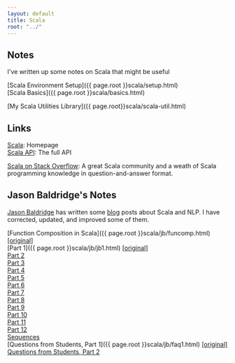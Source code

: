 ```yaml
---
layout: default
title: Scala
root: "../"
---
```


## Notes

I've written up some notes on Scala that might be useful

[Scala Environment Setup]({{ page.root }}scala/setup.html)  
[Scala Basics]({{ page.root }}scala/basics.html)  

[My Scala Utilities Library]({{ page.root}}scala/scala-util.html)

## Links

[Scala](http://www.scala-lang.org): Homepage  
[Scala API](http://www.scala-lang.org/api/current/index.html#package): The full API  

[Scala on Stack Overflow](http://stackoverflow.com/tags/scala/info): A great Scala community and a weath of Scala programming knowledge in question-and-answer format.



## Jason Baldridge's Notes

[Jason Baldridge](http://www.jasonbaldridge.com) has written some [blog](http://bcomposes.wordpress.com/) posts about Scala and NLP.  I have corrected, updated, and improved some of them.

[Function Composition in Scala]({{ page.root }}scala/jb/funcomp.html)  [\[original\]](http://bcomposes.wordpress.com/2011/08/20/fun-with-function-composition-in-scala/)  
[Part 1]({{ page.root }}scala/jb/jb1.html)  [\[original\]](http://bcomposes.wordpress.com/2011/08/22/first-steps-in-scala-for-first-time-programmers-part-1/)  
[Part 2](http://bcomposes.wordpress.com/2011/08/24/first-steps-in-scala-for-beginning-programmers-part-2/)  
[Part 3](http://bcomposes.wordpress.com/2011/08/26/first-steps-in-scala-for-beginning-programmers-part-3/)  
[Part 4](http://bcomposes.wordpress.com/2011/08/30/first-steps-in-scala-for-beginning-programmers-part-4/)  
[Part 5](http://bcomposes.wordpress.com/2011/09/04/first-steps-in-scala-for-beginning-programmers-part-5/)  
[Part 6](http://bcomposes.wordpress.com/2011/09/06/first-steps-in-scala-for-beginning-programmers-part-6/)  
[Part 7](http://bcomposes.wordpress.com/2011/09/12/first-steps-in-scala-for-beginning-programmers-part-7/)  
[Part 8](http://bcomposes.wordpress.com/2011/09/19/first-steps-in-scala-for-beginning-programmers-part-8/)  
[Part 9](http://bcomposes.wordpress.com/2011/10/24/first-steps-in-scala-for-beginning-programmers-part-9/)  
[Part 10](http://bcomposes.wordpress.com/2011/10/25/first-steps-in-scala-for-beginning-programmers-part-10/)  
[Part 11](http://bcomposes.wordpress.com/2011/10/26/first-steps-in-scala-for-beginning-programmers-part-11/)  
[Part 12](http://bcomposes.wordpress.com/2011/11/14/first-steps-in-scala-for-beginning-programmers-part-12/)  
[Sequences](http://bcomposes.wordpress.com/2012/02/14/variations-for-computing-results-from-sequences-in-scala/)  
[Questions from Students, Part 1]({{ page.root }}scala/jb/faq1.html) [\[original\]](http://bcomposes.wordpress.com/2012/02/23/student-questions-about-scala-part-1/)  
[Questions from Students, Part 2](http://bcomposes.wordpress.com/2012/03/01/student-questions-about-scala-part-2/)  



